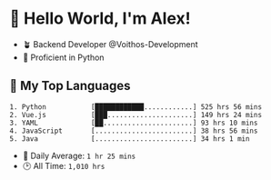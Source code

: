 # 👋 Hello World, I'm Alex!

- 🪴 Backend Developer @Voithos-Development
- 🐍 Proficient in Python

## 💚 My Top Languages
```
1. Python           [████████████............] 525 hrs 56 mins
2. Vue.js           [███.....................] 149 hrs 24 mins
3. YAML             [██......................] 93 hrs 10 mins
4. JavaScript       [........................] 38 hrs 56 mins
5. Java             [........................] 34 hrs 1 min
```
- 💪 Daily Average: `1 hr 25 mins`
- 🕑 All Time: `1,010 hrs`